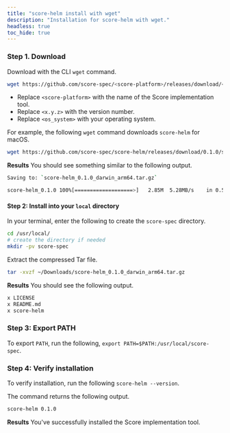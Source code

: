 ```yaml
---
title: "score-helm install with wget"
description: "Installation for score-helm with wget."
headless: true
toc_hide: true
---
```


### Step 1. Download

Download with the CLI `wget` command.

```bash
wget https://github.com/score-spec/<score-platform>/releases/download/<x.y.z>/<score-platform>_<x.y.z>_<os_system>.tar.gz
```

- Replace `<score-platform>` with the name of the Score implementation tool.
- Replace `<x.y.z>` with the version number.
- Replace `<os_system>` with your operating system.

For example, the following `wget` command downloads `score-helm` for macOS.

```bash
wget https://github.com/score-spec/score-helm/releases/download/0.1.0/score-helm_0.1.0_darwin_arm64.tar.gz
```

**Results** You should see something similar to the following output.

```bash
Saving to: `score-helm_0.1.0_darwin_arm64.tar.gz`

score-helm_0.1.0 100%[===================>]   2.85M  5.28MB/s    in 0.5s
```

#### Step 2: Install into your `local` directory

In your terminal, enter the following to create the `score-spec` directory.

```bash
cd /usr/local/
# create the directory if needed
mkdir -pv score-spec
```

Extract the compressed Tar file.

```bash
tar -xvzf ~/Downloads/score-helm_0.1.0_darwin_arm64.tar.gz
```

**Results** You should see the following output.

```bash
x LICENSE
x README.md
x score-helm
```

### Step 3: Export PATH

To export `PATH`, run the following, `export PATH=$PATH:/usr/local/score-spec`.

### Step 4: Verify installation

To verify installation, run the following `score-helm --version`.

The command returns the following output.

```bash
score-helm 0.1.0
```

**Results** You've successfully installed the Score implementation tool.
